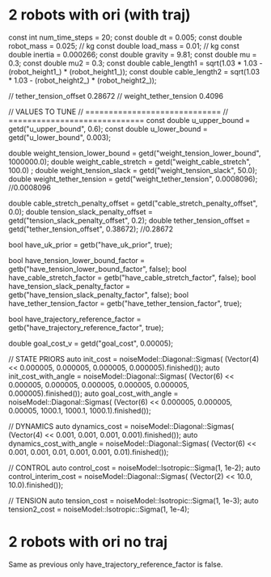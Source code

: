 # 2 robots with ori (with traj)

const int num_time_steps = 20;
const double dt = 0.005;
const double robot_mass = 0.025; // kg
const double load_mass = 0.01;   // kg
const double inertia = 0.000266;
const double gravity = 9.81;
const double mu = 0.3;
const double mu2 = 0.3;
const double cable_length1 = sqrt(1.03 * 1.03 - (robot_height1_) * (robot_height1_));
const double cable_length2 = sqrt(1.03 * 1.03 - (robot_height2_) * (robot_height2_));

//         tether_tension_offset 0.28672
// weight_tether_tension 0.4096

// VALUES TO TUNE
// =============================
// =============================
const double u_upper_bound = getd("u_upper_bound", 0.6); 
const double u_lower_bound = getd("u_lower_bound", 0.003);

double weight_tension_lower_bound = getd("weight_tension_lower_bound", 1000000.0);
double weight_cable_stretch = getd("weight_cable_stretch", 100.0) ;
double weight_tension_slack = getd("weight_tension_slack", 50.0);
double weight_tether_tension = getd("weight_tether_tension", 0.0008096); //0.0008096

double cable_stretch_penalty_offset = getd("cable_stretch_penalty_offset", 0.0);
double tension_slack_penalty_offset = getd("tension_slack_penalty_offset", 0.2); 
double tether_tension_offset = getd("tether_tension_offset", 0.38672); //0.28672

bool have_uk_prior = getb("have_uk_prior", true);

bool have_tension_lower_bound_factor = getb("have_tension_lower_bound_factor", false);
bool have_cable_stretch_factor = getb("have_cable_stretch_factor", false);
bool have_tension_slack_penalty_factor = getb("have_tension_slack_penalty_factor", false); 
bool have_tether_tension_factor = getb("have_tether_tension_factor", true);

bool have_trajectory_reference_factor = getb("have_trajectory_reference_factor", true);

double goal_cost_v = getd("goal_cost", 0.00005); 

// STATE PRIORS
auto init_cost = noiseModel::Diagonal::Sigmas(
    (Vector(4) << 0.000005, 0.000005, 0.000005, 0.000005).finished());
auto init_cost_with_angle = noiseModel::Diagonal::Sigmas(
    (Vector(6) << 0.000005, 0.000005, 0.000005, 0.000005, 0.000005, 0.000005).finished());
auto goal_cost_with_angle = noiseModel::Diagonal::Sigmas(
    (Vector(6) << 0.000005, 0.000005, 0.00005, 1000.1, 1000.1, 1000.1).finished());

// DYNAMICS
auto dynamics_cost = noiseModel::Diagonal::Sigmas(
    (Vector(4) << 0.001, 0.001, 0.001, 0.001).finished());
auto dynamics_cost_with_angle = noiseModel::Diagonal::Sigmas(
    (Vector(6) << 0.001, 0.001, 0.01, 0.001, 0.001, 0.01).finished());

// CONTROL
auto control_cost = noiseModel::Isotropic::Sigma(1, 1e-2);
auto control_interim_cost = noiseModel::Diagonal::Sigmas(
    (Vector(2) << 10.0, 10.0).finished());

// TENSION
auto tension_cost = noiseModel::Isotropic::Sigma(1, 1e-3);
auto tension2_cost = noiseModel::Isotropic::Sigma(1, 1e-4);


# 2 robots with ori no traj 

Same as previous only have_trajectory_reference_factor is false.